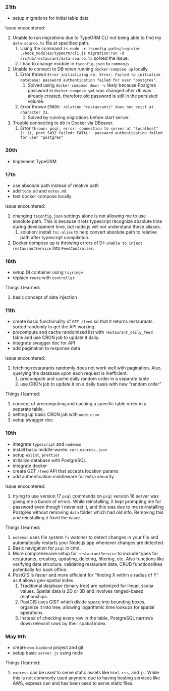 ### 21th

- setup migrations for initial table data

Issue encountered:

1. Unable to run migrations due to TypeORM CLI not being able to find my `data-source.ts` file at specified path.
   1. Using the command `ts-node -r tsconfig-paths/register ./node_modules/typeorm/cli.js migration:run -d src/db/restaurant/data-source.ts` solved the issue.
   2. I had to change module in `tsconfig.json` to `commonjs`.
2. Unable to connect to DB when running `docker-compose up` locally.
   1. Error thrown `Error initializing db: Error: Failed to initialize database: password authentication failed for user "postgres"`.
      1. Solved using `docker-compose down -v` likely because Postgres password in `docker-compose.yml` was changed after db was already created, therefore old password is still in the persisted volume.
   2. Error thrown `ERROR: relation "restaurants" does not exist at character 31`.
      1. Solved by running migrations before start server.
3. Trouble connecting to db in Docker via DBeaver.
   1. Error `thrown: psql: error: connection to server at "localhost" (::1), port 5432 failed: FATAL:  password authentication failed for user "postgres"`

### 20th

- Implement TypeORM

### 17th

- use absolute path instead of relative path
- add `todo.md` and `notes.md`
- test docker compose locally

Issue encountered:

1. changing `tsconfig.json` settings alone is not allowing me to use absolute path. This is because it lets typescript recognize absolute time during development time, but node.js will not understand these aliases.
   1. solution: install `tsc-alias` to help convert absolute path to relative path after typescript compilation.
2. Docker compose up is throwing errors of DI: `unable to inject restaurantService` into `FeedController`.

### 16th

- setup DI container using `tsyringe`
- replace `route` with `controller`

Things I learned:

1. basic concept of data injection

### 11th

- create basic functionality of `GET /feed` so that it returns restaurants sorted randomly to get the API working.
- precompute and cache randomized list with `restaurant_daily_feed` table and use CRON job to update it daily.
- integrate swagger doc for API
- add pagination to response data

Issue encountered:

1. fetching restaurants randomly does not work well with pagination. Also, querying the database upon each request is inefficient.
   1. precompute and cache daily random order in a separate table
   2. use CRON job to update it on a daily basis with new “random order”

Things I learned:

1. concept of precomputing and caching a specific table order in a separate table.
2. setting up basic CRON job with `node-cron`
3. setup swagger doc

### 10th

- integrate `typescript` and `nodemon`
- install basic middle-wares: `cors` `express.json`
- setup `eslint`, `prettier`
- initialize database with PostgreSQL
- integrate docker
- create GET `/feed` API that accepts location params
- add authentication middleware for extra security

Issue encountered:

1. trying to use version 17 `psql` commands on `psql` version 16 server was giving me a bunch of errors. While reinstalling, it kept prompting me for password even though I never set it, and this was due to me re-installing Postgres without removing `data` folder which had old info. Removing this and reinstalling it fixed the issue.

Things I learned:

1. `nodemon` uses file system `fs` watcher to detect changes in your file and automatically restarts your Node.js app whenever changes are detected.
2. Basic navigation for `psql` in cmd.
3. More comprehensive setup for `restaurantService` to include types for restaurants, creating, updating, deleting, filtering, etc. Also functions like verifying data structure, validating restaurant data, CRUD functionalities potentially for back office.
4. PostGIS is faster and more efficient for “finding X within a radius of Y” as it allows geo-spatial index.
   1. Traditional database (binary tree) are optimized for linear, scalar values. Spatial data is 2D or 3D and involves ranged-based relationships.
   2. PostGIS uses GIST which divide space into bounding boxes, organize it into tree, allowing logarithmic time lookups for spatial operations.
   3. Instead of checking every row in the table, PostgreSQL narrows down relevant rows by their spatial index.

### May 9th

- create `ewn-backend` project and git
- setup basic `server.js` using node

Things I learned:

1. `express` can be used to serve static assets like `html`, `css`, and `js`. While this is not commonly used anymore due to having hosting services like AWS, express can and has been used to serve static files.
